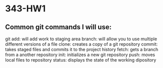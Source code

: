 # 343-HW1
## Common git commands I will use:
git add: will add work to staging area
branch: will allow you to use multiple different versions of a file
clone: creates a copy of a git repository
commit: takes staged files and commits it to the project history
fetch: gets a branch from a another repository
init: initializes a new git repository
push: moves local files to repository 
status: displays the state of the working dipository 
